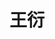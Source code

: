 ---
title: 王衍

first_name: 衍
last_name: 王

authors:
  - Yan Wang

superuser: false

role: <b>副研究员</b>
num: 2

organizations:
  - name: 华南师范大学

email: ''

highlight_name: true

user_groups:
  - 教师
---